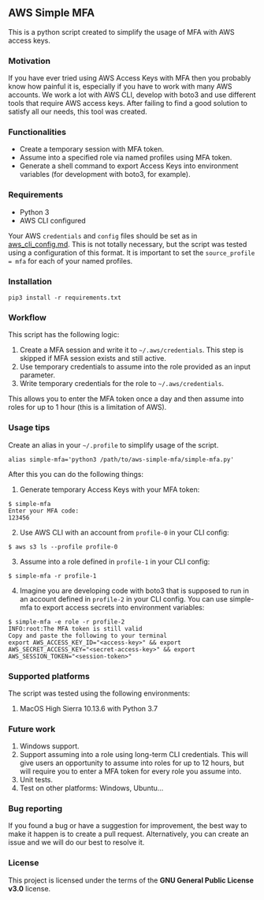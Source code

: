 ## AWS Simple MFA
This is a python script created to simplify the usage of MFA with AWS access keys.

### Motivation
If you have ever tried using AWS Access Keys with MFA then you probably know how painful it is, especially if you have to work with many AWS accounts. We work a lot with AWS CLI, develop with boto3 and use different tools that require AWS access keys. After failing to find a good solution to satisfy all our needs, this tool was created.

### Functionalities
* Create a temporary session with MFA token.
* Assume into a specified role via named profiles using MFA token.
* Generate a shell command to export Access Keys into environment variables (for development with boto3, for example).

### Requirements
 - Python 3
 - AWS CLI configured

Your AWS `credentials` and `config` files should be set as in [aws_cli_config.md](aws_cli_config.md). This is not totally necessary, but the script was tested using a configuration of this format.
It is important to set the `source_profile = mfa` for each of your named profiles.

### Installation
`pip3 install -r requirements.txt`

### Workflow
This script has the following logic:
1. Create a MFA session and write it to `~/.aws/credentials`. This step is skipped if MFA session exists and still active.
2. Use temporary credentials to assume into the role provided as an input parameter.
3. Write temporary credentials for the role to `~/.aws/credentials`.

This allows you to enter the MFA token once a day and then assume into roles for up to 1 hour (this is a limitation of AWS).

### Usage tips
Create an alias in your `~/.profile` to simplify usage of the script.
```
alias simple-mfa='python3 /path/to/aws-simple-mfa/simple-mfa.py'
```
After this you can do the following things:
1. Generate temporary Access Keys with your MFA token:
```
$ simple-mfa
Enter your MFA code:
123456
```
2. Use AWS CLI with an account from `profile-0` in your CLI config:
```
$ aws s3 ls --profile profile-0
```
3. Assume into a role defined in `profile-1` in your CLI config:
```
$ simple-mfa -r profile-1
```
4. Imagine you are developing code with boto3 that is supposed to run in an account defined in `profile-2` in your CLI config. You can use simple-mfa to export access secrets into environment variables:
```
$ simple-mfa -e role -r profile-2
INFO:root:The MFA token is still valid
Copy and paste the following to your terminal
export AWS_ACCESS_KEY_ID="<access-key>" && export AWS_SECRET_ACCESS_KEY="<secret-access-key>" && export AWS_SESSION_TOKEN="<session-token>"
```


### Supported platforms
The script was tested using the following environments:
1. MacOS High Sierra 10.13.6 with Python 3.7

### Future work
1. Windows support.
2. Support assuming into a role using long-term CLI credentials. This will give users an opportunity to assume into roles for up to 12 hours, but will require you to enter a MFA token for every role you assume into.
3. Unit tests.
4. Test on other platforms: Windows, Ubuntu...

### Bug reporting
If you found a bug or have a suggestion for improvement, the best way to make it happen is to create a pull request. Alternatively, you can create an issue and we will do our best to resolve it.

### License
This project is licensed under the terms of the **GNU General Public License v3.0** license.
